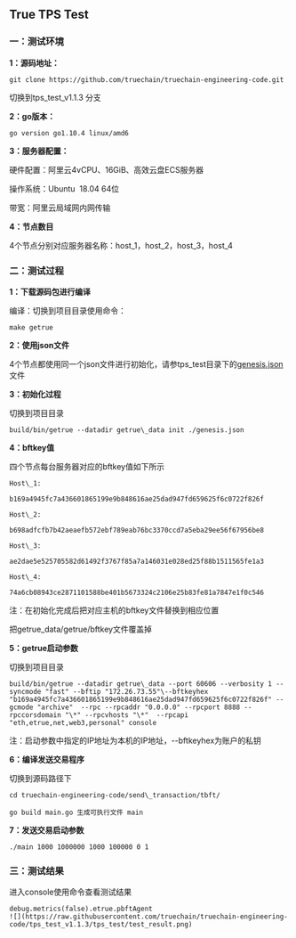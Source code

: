 ## True TPS Test

### **一：测试环境**

**1：源码地址：**
```
git clone https://github.com/truechain/truechain-engineering-code.git
```
切换到tps\_test\_v1.1.3 分支

**2：go版本：**
```
go version go1.10.4 linux/amd6
```
**3：服务器配置：**

硬件配置：阿里云4vCPU、16GiB、高效云盘ECS服务器

操作系统：Ubuntu  18.04 64位

带宽：阿里云局域网内网传输

**4：节点数目**

4个节点分别对应服务器名称：host\_1，host\_2，host\_3，host\_4

### **二：测试过程**

**1：下载源码包进行编译**

编译：切换到项目目录使用命令：
```
make getrue
```
**2：使用json文件**

4个节点都使用同一个json文件进行初始化，请参tps\_test目录下的[genesis.json](https://github.com/truechain/truechain-engineering-code/blob/tps_test_v1.1.3/tps_test/genesis.json)文件

**3：初始化过程**

切换到项目目录
```
build/bin/getrue --datadir getrue\_data init ./genesis.json
```
**4：****bftkey****值**

四个节点每台服务器对应的bftkey值如下所示
```
Host\_1:

b169a4945fc7a436601865199e9b848616ae25dad947fd659625f6c0722f826f

Host\_2:

b698adfcfb7b42aeaefb572ebf789eab76bc3370ccd7a5eba29ee56f67956be8

Host\_3:

ae2dae5e525705582d61492f3767f85a7a146031e028ed25f88b1511565fe1a3

Host\_4:

74a6cb08943ce2871101588be401b5673324c2106e25b83fe81a7847e1f0c546
```
注：在初始化完成后把对应主机的bftkey文件替换到相应位置

把getrue\_data/getrue/bftkey文件覆盖掉

**5：getrue启动参数**

切换到项目目录
```
build/bin/getrue --datadir getrue\_data --port 60606 --verbosity 1 --syncmode "fast" --bftip "172.26.73.55"\--bftkeyhex "b169a4945fc7a436601865199e9b848616ae25dad947fd659625f6c0722f826f" --gcmode "archive"  --rpc --rpcaddr "0.0.0.0" --rpcport 8888 --rpccorsdomain "\*" --rpcvhosts "\*"  --rpcapi "eth,etrue,net,web3,personal" console
```
注：启动参数中指定的IP地址为本机的IP地址，\--bftkeyhex为账户的私钥

**6：编译发送交易程序**

切换到源码路径下  
```
cd truechain-engineering-code/send\_transaction/tbft/

go build main.go 生成可执行文件 main
```
**7：发送交易启动参数**
```
./main 1000 1000000 1000 100000 0 1
```
### **三：测试结果**

进入console使用命令查看测试结果
```
debug.metrics(false).etrue.pbftAgent
![](https://raw.githubusercontent.com/truechain/truechain-engineering-code/tps_test_v1.1.3/tps_test/test_result.png)
```
